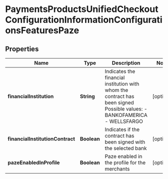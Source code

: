 
# PaymentsProductsUnifiedCheckoutConfigurationInformationConfigurationsFeaturesPaze

## Properties
Name | Type | Description | Notes
------------ | ------------- | ------------- | -------------
**financialInstitution** | **String** | Indicates the financial institution with whom the contract has been signed  Possible values: - BANKOFAMERICA - WELLSFARGO |  [optional]
**financialInstitutionContract** | **Boolean** | Indicates if the contract has been signed with the selected bank |  [optional]
**pazeEnabledInProfile** | **Boolean** | Paze enabled in the profile for the merchants |  [optional]



